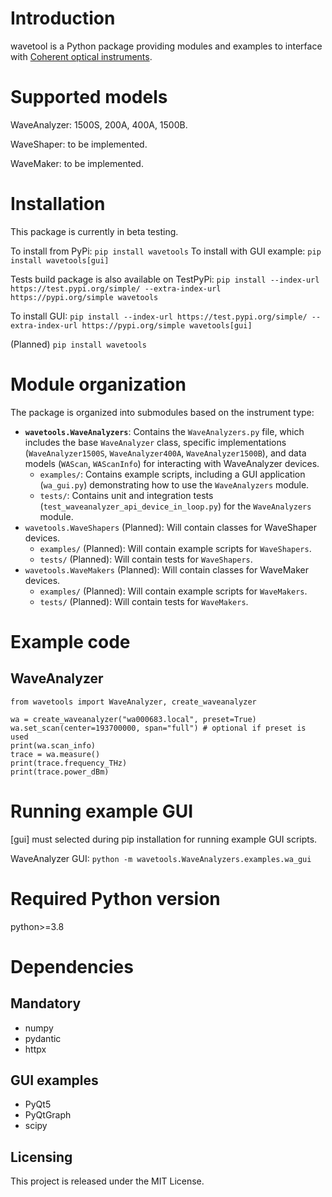 # Introduction

wavetool is a Python package providing modules and examples to interface with [Coherent optical instruments](https://www.coherent.com/networking/optical-instrumentation). 

# Supported models

WaveAnalyzer: 1500S, 200A, 400A, 1500B.

WaveShaper: to be implemented.

WaveMaker: to be implemented.

# Installation

This package is currently in beta testing.

To install from PyPi: ```pip install wavetools```
To install with GUI example: ```pip install wavetools[gui]```

Tests build package is also available on TestPyPi: ```pip install --index-url https://test.pypi.org/simple/ --extra-index-url https://pypi.org/simple wavetools```

To install GUI: ```pip install --index-url https://test.pypi.org/simple/ --extra-index-url https://pypi.org/simple wavetools[gui]```

(Planned) ```pip install wavetools```

# Module organization

The package is organized into submodules based on the instrument type:

*   **`wavetools.WaveAnalyzers`**: Contains the `WaveAnalyzers.py` file, which includes the base `WaveAnalyzer` class, specific implementations (`WaveAnalyzer1500S`, `WaveAnalyzer400A`, `WaveAnalyzer1500B`), and data models (`WAScan`, `WAScanInfo`) for interacting with WaveAnalyzer devices.
    *   `examples/`: Contains example scripts, including a GUI application (`wa_gui.py`) demonstrating how to use the `WaveAnalyzers` module.
    *   `tests/`: Contains unit and integration tests (`test_waveanalyzer_api_device_in_loop.py`) for the `WaveAnalyzers` module.
*   `wavetools.WaveShapers` (Planned): Will contain classes for WaveShaper devices.
    *   `examples/` (Planned): Will contain example scripts for `WaveShapers`.
    *   `tests/` (Planned): Will contain tests for `WaveShapers`.
*   `wavetools.WaveMakers` (Planned): Will contain classes for WaveMaker devices.
    *   `examples/` (Planned): Will contain example scripts for `WaveMakers`.
    *   `tests/` (Planned): Will contain tests for `WaveMakers`.

# Example code

## WaveAnalyzer
```
from wavetools import WaveAnalyzer, create_waveanalyzer

wa = create_waveanalyzer("wa000683.local", preset=True)
wa.set_scan(center=193700000, span="full") # optional if preset is used
print(wa.scan_info)
trace = wa.measure()
print(trace.frequency_THz)
print(trace.power_dBm)

```

# Running example GUI

[gui] must selected during pip installation for running example GUI scripts. 

WaveAnalyzer GUI: ```python -m wavetools.WaveAnalyzers.examples.wa_gui```

# Required Python version

python>=3.8



# Dependencies

## Mandatory

* numpy
* pydantic
* httpx

## GUI examples

* PyQt5
* PyQtGraph
* scipy
  
##  Licensing

This project is released under the MIT License.




